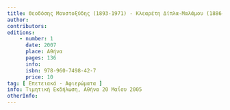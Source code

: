 ```yaml
---
title: Θεοδόσης Μουστοξύδης (1893-1971) - Κλεαρέτη Δίπλα-Μαλάμου (1886-1977)
author: 
contributors: 
editions: 
    - number: 1
      date: 2007
      place: Αθήνα
      pages: 136
      info: 
      isbn: 978-960-7498-42-7
      price: 10
tag: [ Επετειακά - Αφιερώματα ]
info: Τιμητική Εκδήλωση, Αθήνα 20 Μαΐου 2005
otherInfo:
---
```

